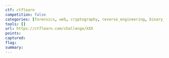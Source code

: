 ```yaml
---
ctf: ctflearn
competition: false
categories: [forensics, web, cryptography, reverse_engineering, binary_exploitation, programming]
tools: []
url: https://ctflearn.com/challenge/XXX
points:
captured: 
flag: 
summary:
---
```

